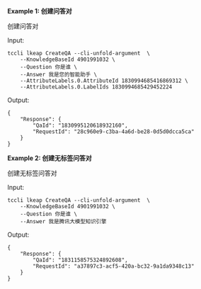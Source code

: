 **Example 1: 创建问答对**

创建问答对

Input: 

```
tccli lkeap CreateQA --cli-unfold-argument  \
    --KnowledgeBaseId 4901991032 \
    --Question 你是谁 \
    --Answer 我是您的智能助手 \
    --AttributeLabels.0.AttributeId 1830994685416869312 \
    --AttributeLabels.0.LabelIds 1830994685429452224
```

Output: 
```
{
    "Response": {
        "QaId": "1830995120618932160",
        "RequestId": "28c960e9-c3ba-4a6d-be28-0d5d0dcca5ca"
    }
}
```

**Example 2: 创建无标签问答对**

创建无标签问答对

Input: 

```
tccli lkeap CreateQA --cli-unfold-argument  \
    --KnowledgeBaseId 4901991032 \
    --Question 你是谁 \
    --Answer 我是腾讯大模型知识引擎
```

Output: 
```
{
    "Response": {
        "QaId": "1831158575324892608",
        "RequestId": "a37897c3-acf5-420a-bc32-9a1da9348c13"
    }
}
```

